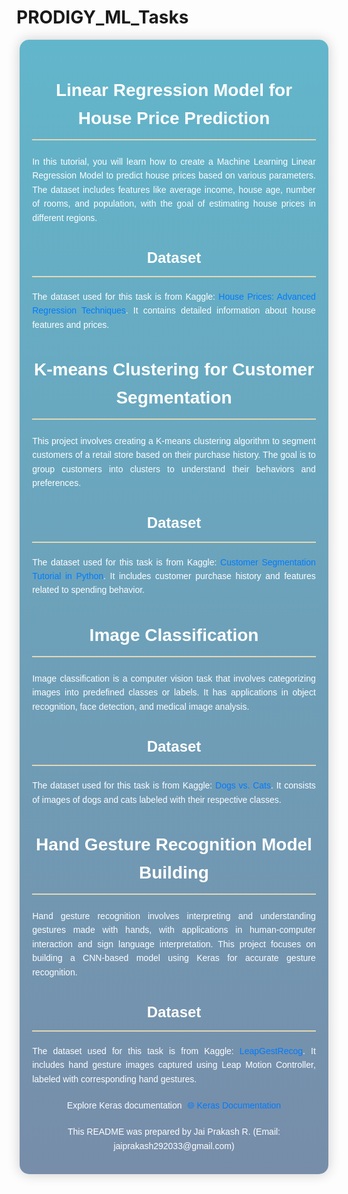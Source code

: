 # PRODIGY_ML_Tasks
<!-- README.md -->

<div style="font-family: 'Arial', sans-serif; max-width: 90%; margin: 0 auto; text-align: justify; line-height: 1.6; background: linear-gradient(to bottom, #62b6cb, #778da9); padding: 20px; border-radius: 15px; box-shadow: 0px 0px 20px rgba(0, 0, 0, 0.2); color: #D2C9B8;">

  <!-- Task 1: Linear Regression Model for House Price Prediction -->
  <div style="text-align: center; margin-bottom: 20px;">
    <h2 style="color: #fff; font-size: 28px; border-bottom: 2px solid #E4D8B4; padding-bottom: 10px;">Linear Regression Model for House Price Prediction</h2>
  </div>

  <div style="color: #fff; margin-bottom: 20px;">
    <p style="margin-bottom: 10px;">In this tutorial, you will learn how to create a Machine Learning Linear Regression Model to predict house prices based on various parameters. The dataset includes features like average income, house age, number of rooms, and population, with the goal of estimating house prices in different regions.</p>
  </div>

  <div style="text-align: center; margin-bottom: 20px;">
    <h2 style="color: #fff; font-size: 24px; border-bottom: 2px solid #E4D8B4; padding-bottom: 10px;">Dataset</h2>
  </div>

  <p style="color: #fff; margin-bottom: 20px;">The dataset used for this task is from Kaggle: <a href="https://www.kaggle.com/c/house-prices-advanced-regression-techniques/data" target="_blank" style="text-decoration: none; color: #007BFF;">House Prices: Advanced Regression Techniques</a>. It contains detailed information about house features and prices.</p>

  <!-- Task 2: K-means Clustering for Customer Segmentation -->
  <div style="text-align: center; margin-bottom: 20px;">
    <h2 style="color: #fff; font-size: 28px; border-bottom: 2px solid #E4D8B4; padding-bottom: 10px;">K-means Clustering for Customer Segmentation</h2>
  </div>

  <div style="color: #fff; margin-bottom: 20px;">
    <p style="margin-bottom: 10px;">This project involves creating a K-means clustering algorithm to segment customers of a retail store based on their purchase history. The goal is to group customers into clusters to understand their behaviors and preferences.</p>
  </div>

  <div style="text-align: center; margin-bottom: 20px;">
    <h2 style="color: #fff; font-size: 24px; border-bottom: 2px solid #E4D8B4; padding-bottom: 10px;">Dataset</h2>
  </div>

  <p style="color: #fff; margin-bottom: 20px;">The dataset used for this task is from Kaggle: <a href="https://www.kaggle.com/datasets/vjchoudhary7/customer-segmentation-tutorial-in-python" target="_blank" style="text-decoration: none; color: #007BFF;">Customer Segmentation Tutorial in Python</a>. It includes customer purchase history and features related to spending behavior.</p>

  <!-- Task 3: Image Classification -->
  <div style="text-align: center; margin-bottom: 20px;">
    <h2 style="color: #fff; font-size: 28px; border-bottom: 2px solid #E4D8B4; padding-bottom: 10px;">Image Classification</h2>
  </div>

  <div style="color: #fff; margin-bottom: 20px;">
    <p style="margin-bottom: 10px;">Image classification is a computer vision task that involves categorizing images into predefined classes or labels. It has applications in object recognition, face detection, and medical image analysis.</p>
  </div>

  <div style="text-align: center; margin-bottom: 20px;">
    <h2 style="color: #fff; font-size: 24px; border-bottom: 2px solid #E4D8B4; padding-bottom: 10px;">Dataset</h2>
  </div>

  <p style="color: #fff; margin-bottom: 20px;">The dataset used for this task is from Kaggle: <a href="https://www.kaggle.com/c/dogs-vs-cats/data" target="_blank" style="text-decoration: none; color: #007BFF;">Dogs vs. Cats</a>. It consists of images of dogs and cats labeled with their respective classes.</p>

  <!-- Task 4: Hand Gesture Recognition Model Building -->
  <div style="text-align: center; margin-bottom: 20px;">
    <h2 style="color: #fff; font-size: 28px; border-bottom: 2px solid #E4D8B4; padding-bottom: 10px;">Hand Gesture Recognition Model Building</h2>
  </div>

  <div style="color: #fff; margin-bottom: 20px;">
    <p style="margin-bottom: 10px;">Hand gesture recognition involves interpreting and understanding gestures made with hands, with applications in human-computer interaction and sign language interpretation. This project focuses on building a CNN-based model using Keras for accurate gesture recognition.</p>
  </div>

  <div style="text-align: center; margin-bottom: 20px;">
    <h2 style="color: #fff; font-size: 24px; border-bottom: 2px solid #E4D8B4; padding-bottom: 10px;">Dataset</h2>
  </div>

  <p style="color: #fff; margin-bottom: 20px;">The dataset used for this task is from Kaggle: <a href="https://www.kaggle.com/datasets/gti-upm/leapgestrecog" target="_blank" style="text-decoration: none; color: #007BFF;">LeapGestRecog</a>. It includes hand gesture images captured using Leap Motion Controller, labeled with corresponding hand gestures.</p>

  <div style="text-align: center;">
    <p style="color: #fff; margin-bottom: 10px;">
      Explore Keras documentation
      <a href="https://keras.io/" target="_blank" style="text-decoration: none; color: #007BFF; margin-left: 5px;">
        🌐 Keras Documentation
      </a>
    </p>
  </div>

  <p style="color: #fff; margin-top: 20px; text-align: center;">This README was prepared by Jai Prakash R. (Email: jaiprakash292033@gmail.com)</p>

</div>
